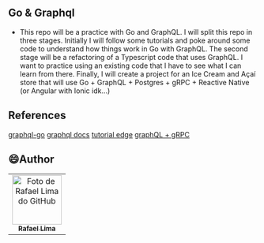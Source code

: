 ## Go & Graphql

- This repo will be a practice with Go and GraphQL. I will split this repo in three stages.
  Initially I will follow some tutorials and poke around some code to understand how things work in Go with GraphQL.
  The second stage will be a refactoring of a Typescript code that uses GraphQL. I want to practice using an existing code that I have to see what I can learn from there.
  Finally, I will create a project for an Ice Cream and Açaí store that will use Go + GraphQL + Postgres + gRPC + Reactive Native (or Angular with Ionic idk...)

## References

[graphql-go](https://github.com/graphql-go/graphql)
[graphql docs](https://graphql.org/code/#go)
[tutorial edge](https://tutorialedge.net/golang/go-graphql-beginners-tutorial/)
[graphQL + gRPC](https://www.youtube.com/watch?v=xELwRx6sLYY&list=PLZQxWmaphsgWADvigeIGhiNGfyADnp0HZ&index=21&pp=gAQBiAQB)

## 😄Author

<table>
  <tr>
    <td align="center">
      <a href="https://www.linkedin.com/in/rafael99ldm/">
        <img src="https://github.com/RafaZeero.png" width="100px;" alt="Foto de Rafael Lima do GitHub"/><br>
        <sub>
          <b>Rafael Lima</b>
        </sub>
      </a>
    </td>
  </tr>
</table>
